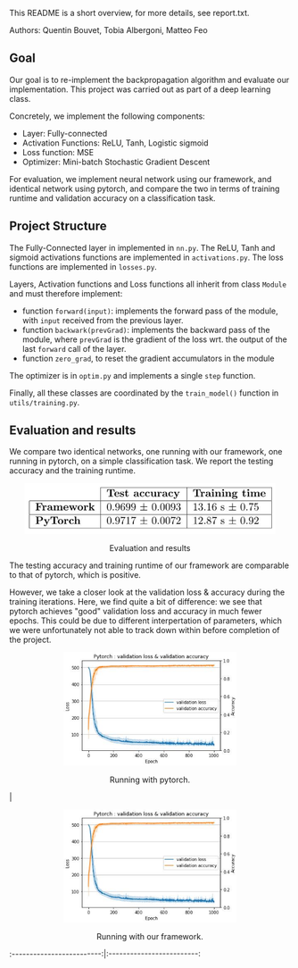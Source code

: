 This README is a short overview, for more details, see report.txt.

Authors: Quentin Bouvet, Tobia Albergoni, Matteo Feo


## Goal

Our goal is to re-implement the backpropagation algorithm and evaluate our implementation. This project was carried out as part of a deep learning class.

Concretely, we implement the following components:  
* Layer: Fully-connected   
* Activation Functions: ReLU, Tanh, Logistic sigmoid
* Loss function: MSE
* Optimizer: Mini-batch Stochastic Gradient Descent

For evaluation, we implement neural network using our framework, and identical network using pytorch, and compare the two in terms of training runtime and validation accuracy on a classification task.


## Project Structure

The Fully-Connected layer in implemented in `nn.py`. The ReLU, Tanh and sigmoid activations functions are implemented in `activations.py`. The loss functions are implemented in `losses.py`. 

Layers, Activation functions and Loss functions all inherit from class `Module` and must therefore implement: 
* function `forward(input)`: implements the forward pass of the module, with `input` received from the previous layer. 
* function `backwark(prevGrad)`: implements the backward pass of the module, where `prevGrad` is the gradient of the loss wrt. the output of the last `forward` call of the layer. 
* function `zero_grad`, to reset the gradient accumulators in the module

The optimizer is in `optim.py` and implements a single `step` function. 

Finally, all these classes are coordinated by the `train_model()` function in `utils/training.py`.


## Evaluation and results

We compare two identical networks, one running with our framework, one running in pytorch, on a simple classification task. We report the testing accuracy and the training runtime.

<p align=center>
  <img src="./plots/results.jpg" width=450>
</p>
<p align=center>
  Evaluation and results
</p>

The testing accuracy and training runtime of our framework are comparable to that of pytorch, which is positive. 

However, we take a closer look at the validation loss & accuracy during the training iterations. Here, we find quite a bit of difference: we see that pytorch achieves "good" validation loss and accuracy in much fewer epochs. This could be due to different interpertation of parameters, which we were unfortunately not able to track down within before completion of the project.

<p align=center display=inline-block> <img src="./plots/pt_val.jpg" width=310> </p> <p align=center display=inline-block> Running with pytorch. </p>  | <p align=center display=inline-block> <img src="./plots/pt_val.jpg" width=310> </p> <p align=center> Running with our framework. </p>
:-------------------------:|:-------------------------:

